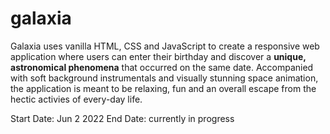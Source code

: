 # galaxia

Galaxia uses vanilla HTML, CSS and JavaScript to create a responsive web application where users can enter their birthday and discover a **unique, astronomical phenomena** that occurred on the same date. Accompanied with soft background instrumentals and visually stunning space animation, the application is meant to be relaxing, fun and an overall escape from the hectic activies of every-day life.

Start Date: Jun 2 2022
End Date: currently in progress



